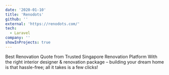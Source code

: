 ```yaml
---
date: '2020-01-10'
title: 'Renodots'
github: ''
external: 'https://renodots.com/'
tech:
  - Laravel
company: ''
showInProjects: true
---
```


Best Renovation Quote from Trusted Singapore Renovation Platform With the right interior designer & renovation package – building your dream home is that hassle-free; all it takes is a few clicks!
